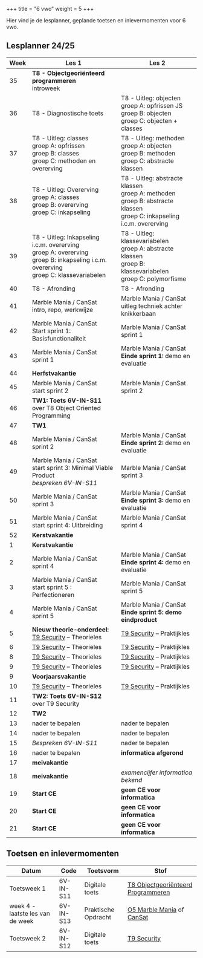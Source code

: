 +++
title = "6 vwo"
weight = 5
+++

Hier vind je de lesplanner, geplande toetsen en inlevermomenten voor 6 vwo.

<!--more-->

## Lesplanner 24/25

<!-- 
Tip voor het maken van nieuwe lesplanners:
Maak een bronbestand in Excel
Knip en plak de juiste kolommen naar een editor
Vervang tab door | (kan in texteditor maar ook in Word: knip en plak een tab in het zoeken veld en type | in vervangen veld)
Knip en plak het resultaat hieronder
-->



Week| Les 1 | Les 2
----|-------|------
35  | **T8 - Objectgeoriënteerd programmeren** <br/> introweek | 
36  | T8 - Diagnostische toets <br/> | T8 - Uitleg: objecten<br/>groep A: opfrissen JS<br/>groep B: objecten<br/>groep C: objecten + classes
37  | T8 - Uitleg: classes<br/>groep A: opfrissen<br/>groep B: classes<br/>groep C: methoden en overerving | T8 - Uitleg: methoden<br/>groep A: objecten<br/>groep B: methoden<br/>groep C: abstracte klassen
38  | T8 - Uitleg: Overerving<br/>groep A: classes<br/>groep B: overerving<br/>groep C: inkapseling | T8 - Uitleg: abstracte klassen<br/>groep A: methoden<br/>groep B: abstracte klassen<br/>groep C: inkapseling i.c.m. overerving
39  | T8 - Uitleg: Inkapseling i.c.m. overerving<br/>groep A: overerving<br/>groep B: inkapseling i.c.m. overerving<br/>groep C: klassevariabelen | T8 - Uitleg: klassevariabelen<br/>groep A: abstracte klassen<br/>groep B: klassevariabelen<br/>groep C: polymorfisme
40  | T8 - Afronding | T8 - Afronding
41  | Marble Mania / CanSat <br/>intro, repo, werkwijze | Marble Mania / CanSat <br/>uitleg techniek achter knikkerbaan
42  | Marble Mania / CanSat <br/>Start sprint 1: Basisfunctionaliteit | Marble Mania / CanSat <br/>sprint 1
43  | Marble Mania / CanSat <br/>sprint 1 | Marble Mania / CanSat <br/>**Einde sprint 1:** demo en evaluatie
44 | **Herfstvakantie**|
45 | Marble Mania / CanSat <br/>start sprint 2 | Marble Mania / CanSat <br/>sprint 2
46 | **TW1: Toets 6V-IN-S11** <br/> over T8 Object Oriented Programming|
47 | **TW1**|
48 | Marble Mania / CanSat <br/>sprint 2 | Marble Mania / CanSat <br/>**Einde sprint 2:** demo en evaluatie
49 | Marble Mania / CanSat <br/>start sprint 3: Minimal Viable Product <br/>*bespreken 6V-IN-S11* | Marble Mania / CanSat <br/>sprint 3
50 | Marble Mania / CanSat <br/>sprint 3 | Marble Mania / CanSat <br/>**Einde sprint 3:** demo en evaluatie
51 | Marble Mania / CanSat <br/>start sprint 4: Uitbreiding | Marble Mania / CanSat <br/>sprint 4
52 | **Kerstvakantie**|
1  | **Kerstvakantie**|
2  | Marble Mania / CanSat <br/> sprint 4 | Marble Mania / CanSat <br/>**Einde sprint 4:** demo en evaluatie
3  | Marble Mania / CanSat <br/> start sprint 5 : Perfectioneren | Marble Mania / CanSat <br/>sprint 5
4  | Marble Mania / CanSat <br/>sprint 5 | Marble Mania / CanSat <br/> **Einde sprint 5: demo eindproduct**
5  | **Nieuw theorie-onderdeel:** <br/>[T9 Security](/theorie/security/) – Theorieles | [T9 Security](/theorie/security/) – Praktijkles 
6  | [T9 Security](/theorie/security/) – Theorieles | [T9 Security](/theorie/security/) – Praktijkles
8  | [T9 Security](/theorie/security/) – Theorieles | [T9 Security](/theorie/security/) – Praktijkles
9  | [T9 Security](/theorie/security/) – Theorieles | [T9 Security](/theorie/security/) – Praktijkles
9  | **Voorjaarsvakantie**|
10  | [T9 Security](/theorie/security/) – Theorieles | [T9 Security](/theorie/security/) – Praktijkles
11  | **TW2: Toets 6V-IN-S12** <br/> over T9 Security |
12  | **TW2** |
13  | nader te bepalen | nader te bepalen
14  | nader te bepalen | nader te bepalen
15  | *Bespreken 6V-IN-S11* | nader te bepalen
16  | nader te bepalen | **informatica afgerond**
17  | **meivakantie** |
18  | **meivakantie** | *examencijfer informatica bekend*
19  | **Start CE** | **geen CE voor informatica**
20  | **Start CE** | **geen CE voor informatica**
21  | **Start CE** | **geen CE voor informatica**

## Toetsen en inlevermomenten

Datum        | Code     | Toetsvorm      | Stof
-------------|----------|----------------|-----
Toetsweek 1 | 6V-IN-S11 | Digitale toets | [T8 Objectgeoriënteerd Programmeren](/theorie/objectoriented/#leerdoelen)
week 4 - laatste les van de week | 6V-IN-S13 | Praktische Opdracht | [O5 Marble Mania](/opdrachten/knikkerbaan/) of [CanSat](https://esero.nl/paginas/doe-mee-aan-de-cansat-competitie)
Toetsweek 2 |6V-IN-S12 | Digitale toets | [T9 Security](/theorie/security/#leerdoelen) 
